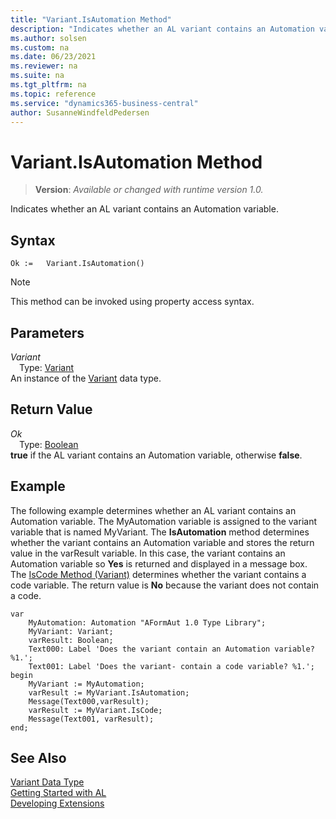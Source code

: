 ```yaml
---
title: "Variant.IsAutomation Method"
description: "Indicates whether an AL variant contains an Automation variable."
ms.author: solsen
ms.custom: na
ms.date: 06/23/2021
ms.reviewer: na
ms.suite: na
ms.tgt_pltfrm: na
ms.topic: reference
ms.service: "dynamics365-business-central"
author: SusanneWindfeldPedersen
---
```

[//]: # (START>DO_NOT_EDIT)
[//]: # (IMPORTANT:Do not edit any of the content between here and the END>DO_NOT_EDIT.)
[//]: # (Any modifications should be made in the .xml files in the ModernDev repo.)
# Variant.IsAutomation Method
> **Version**: _Available or changed with runtime version 1.0._

Indicates whether an AL variant contains an Automation variable.


## Syntax
```AL
Ok :=   Variant.IsAutomation()
```
> [!NOTE]
> This method can be invoked using property access syntax.

## Parameters
*Variant*  
&emsp;Type: [Variant](variant-data-type.md)  
An instance of the [Variant](variant-data-type.md) data type.  

## Return Value
*Ok*  
&emsp;Type: [Boolean](../boolean/boolean-data-type.md)  
**true** if the AL variant contains an Automation variable, otherwise **false**.


[//]: # (IMPORTANT: END>DO_NOT_EDIT)

## Example  
 The following example determines whether an AL variant contains an Automation variable. The MyAutomation variable is assigned to the variant variable that is named MyVariant. The **IsAutomation** method determines whether the variant contains an Automation variable and stores the return value in the varResult variable. In this case, the variant contains an Automation variable so **Yes** is returned and displayed in a message box. The [IsCode Method (Variant)](variant-iscode-method.md) determines whether the variant contains a code variable. The return value is **No** because the variant does not contain a code.
 
```al 
var
    MyAutomation: Automation "AFormAut 1.0 Type Library";
    MyVariant: Variant;
    varResult: Boolean;
    Text000: Label 'Does the variant contain an Automation variable? %1.';
    Text001: Label 'Does the variant- contain a code variable? %1.';
begin
    MyVariant := MyAutomation;  
    varResult := MyVariant.IsAutomation;  
    Message(Text000,varResult);  
    varResult := MyVariant.IsCode;  
    Message(Text001, varResult);  
end;
```  
  

## See Also
[Variant Data Type](variant-data-type.md)  
[Getting Started with AL](../../devenv-get-started.md)  
[Developing Extensions](../../devenv-dev-overview.md)